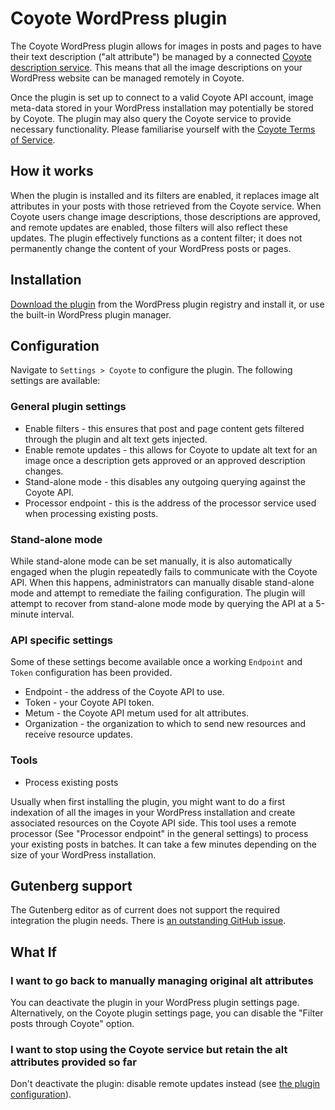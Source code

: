 # Coyote WordPress plugin

The Coyote WordPress plugin allows for images in posts and pages to have their text description ("alt attribute") be managed by a connected [Coyote description service](https://www.coyote.pics). This means that all the image descriptions on your WordPress website can be managed remotely in Coyote.

Once the plugin is set up to connect to a valid Coyote API account, image meta-data stored in your WordPress installation may potentially be stored by Coyote. The plugin may also query the Coyote service to provide necessary functionality. Please familiarise yourself with the [Coyote Terms of Service](https://www.coyote.pics/terms-of-service/).

## How it works

When the plugin is installed and its filters are enabled, it replaces image alt attributes in your posts with those retrieved from the Coyote service. When Coyote users change image descriptions, those descriptions are approved, and remote updates are enabled, those filters will also reflect these updates. The plugin effectively functions as a content filter; it does not permanently change the content of your WordPress posts or pages.

## Installation

[Download the plugin](https//wordpress.org/plugins/coyote/) from the WordPress plugin registry and install it, or use the built-in WordPress plugin manager.

## Configuration

Navigate to `Settings > Coyote` to configure the plugin. The following settings are available:

### General plugin settings

* Enable filters - this ensures that post and page content gets filtered through the plugin and alt text gets injected.
* Enable remote updates - this allows for Coyote to update alt text for an image once a description gets approved or an approved description changes.
* Stand-alone mode - this disables any outgoing querying against the Coyote API.
* Processor endpoint - this is the address of the processor service used when processing existing posts.

### Stand-alone mode

While stand-alone mode can be set manually, it is also automatically engaged when the plugin repeatedly fails to communicate with the Coyote API.
When this happens, administrators can manually disable stand-alone mode and attempt to remediate the failing configuration. The plugin will attempt to
recover from stand-alone mode mode by querying the API at a 5-minute interval.

### API specific settings

Some of these settings become available once a working `Endpoint` and `Token` configuration has been provided.

* Endpoint - the address of the Coyote API to use.
* Token - your Coyote API token.
* Metum - the Coyote API metum used for alt attributes.
* Organization - the organization to which to send new resources and receive resource updates.

### Tools

* Process existing posts

Usually when first installing the plugin, you might want to do a first indexation of all the images in your WordPress installation and create associated resources on the Coyote API side. This tool uses a remote processor (See "Processor endpoint" in the general settings) to process your existing posts in batches. It can take a few minutes depending on the size of your WordPress installation.

## Gutenberg support

The Gutenberg editor as of current does not support the required integration the plugin needs. There is [an outstanding GitHub issue](https://github.com/WordPress/gutenberg/issues/27752).

## What If
### I want to go back to manually managing original alt attributes

You can deactivate the plugin in your WordPress plugin settings page. Alternatively, on the Coyote plugin settings page, you can disable the "Filter posts through Coyote" option.

### I want to stop using the Coyote service but retain the alt attributes provided so far

Don't deactivate the plugin: disable remote updates instead (see [the plugin configuration](#configuration)).
